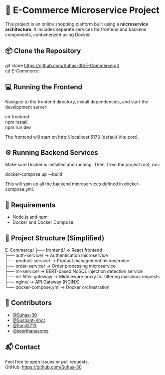# 🛒 E-Commerce Microservice Project

This project is an online shopping platform built using a **microservice architecture**. It includes separate services for frontend and backend components, containerized using Docker.

## 📦 Clone the Repository

git clone https://github.com/Suhas-30/E-Commerce.git  
cd E-Commerce

## 💻 Running the Frontend

Navigate to the frontend directory, install dependencies, and start the development server:

cd frontend  
npm install  
npm run dev

The frontend will start on http://localhost:5173 (default Vite port).

## ⚙️ Running Backend Services

Make sure Docker is installed and running. Then, from the project root, run:

docker-compose up --build

This will spin up all the backend microservices defined in docker-compose.yml.

## 🧰 Requirements

- Node.js and npm
- Docker and Docker Compose

## 📁 Project Structure (Simplified)

E-Commerce/
├── frontend/            → React frontend  
├── auth-service/        → Authentication microservice  
├── product-service/     → Product management microservice  
├── order-service/       → Order processing microservice  
├── ml-service/          → BERT-based NoSQL injection detection service  
├── ml-filter-gateway/   → Middleware proxy for filtering malicious requests  
├── nginx/               → API Gateway (NGINX)  
└── docker-compose.yml   → Docker orchestration  


## 👥 Contributors

- [@Suhas-30](https://github.com/Suhas-30)
- [@Sushant-Khot](https://github.com/Sushant-Khot)
- [@Sunil2713](https://github.com/Sunil2713)
- [@keerthanasoms](https://github.com/keerthanasoms)

## 📬 Contact

Feel free to open issues or pull requests.  
GitHub: https://github.com/Suhas-30
